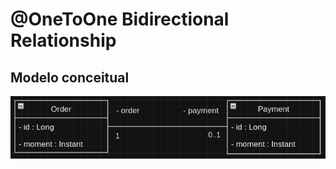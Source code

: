 # @OneToOne Bidirectional Relationship

## Modelo conceitual

![diagram](https://github.com/Dev-Testes-BR/spring-data-jpa-relationships/blob/main/assets/one-to-one.png)